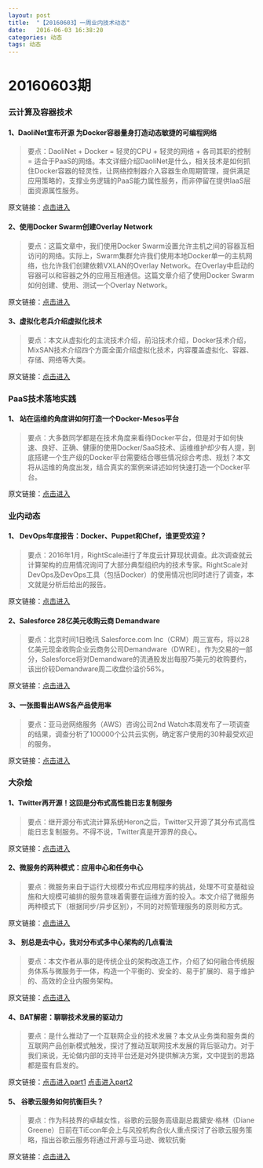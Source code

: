 ```yaml
---
layout: post
title:  "【20160603】一周业内技术动态"
date:   2016-06-03 16:38:20
categories: 动态
tags: 动态
---
```

# 20160603期

### 云计算及容器技术

#### 1、DaoliNet宣布开源 为Docker容器量身打造动态敏捷的可编程网络
 
> 要点：DaoliNet + Docker = 轻灵的CPU + 轻灵的网络 + 各司其职的控制 = 适合于PaaS的网络。本文详细介绍DaoliNet是什么，相关技术是如何抓住Docker容器的轻灵性，让网络控制器介入容器生命周期管理，提供满足应用策略的，支撑业务逻辑的PaaS能力属性服务，而非停留在提供IaaS层面资源属性服务。

原文链接：[点击进入][post-link-1.1]

[post-link-1.1]: https://mp.weixin.qq.com/s?__biz=MjM5MjAwODM4MA==&mid=2650686547&idx=1&sn=9db9bd3fe20de4235bc446274c33c837&scene=1&srcid=06039XXJ7fu7C93vxcvZHw9T&key=f5c31ae61525f82e4222fae74a574ce50fa15a66ea884fec664c2bb6525d8a91b7f76db0f5e71a6368682a7baf954e88&ascene=0&uin=MTM4MDQwNjQyMA%3D%3D&devicetype=iMac+MacBookPro12%2C1+OSX+OSX+10.11.3+build(15D21)&version=11020201&pass_ticket=owTkWwEG3LqSyp358ElCkwsEGObib4rBHxSqQ9vyBRhGmshRBMclggt5k%2FYQiPuw
 
#### 2、使用Docker Swarm创建Overlay Network
 
> 要点：这篇文章中，我们使用Docker Swarm设置允许主机之间的容器互相访问的网络。实际上，Swarm集群允许我们使用本地Docker单一的主机网络，也允许我们创建依赖VXLAN的Overlay Network。在Overlay中启动的容器可以和容器之外的应用互相通信。这篇文章介绍了使用Docker Swarm如何创建、使用、测试一个Overlay Network。

原文链接：[点击进入][post-link-1.2]

[post-link-1.2]: https://mp.weixin.qq.com/s?__biz=MzA5OTAyNzQ2OA==&mid=2649690195&idx=1&sn=dff679885898490b52d2195091560321&scene=1&srcid=0603rUc2crpFxtiVcEQxMArA&key=f5c31ae61525f82e1046f4baa6459efedfa1beefd25bc06c0dce25a5d36fda7fbb7ce6e7e190cc5d294d9c6630a1cac7&ascene=0&uin=MTM4MDQwNjQyMA%3D%3D&devicetype=iMac+MacBookPro12%2C1+OSX+OSX+10.11.3+build(15D21)&version=11020201&pass_ticket=owTkWwEG3LqSyp358ElCkwsEGObib4rBHxSqQ9vyBRhGmshRBMclggt5k%2FYQiPuw
 
#### 3、虚拟化老兵介绍虚拟化技术
 
> 要点：本文从虚拟化的主流技术介绍，前沿技术介绍，Docker技术介绍，MixSAN技术介绍四个方面全面介绍虚拟化技术，内容覆盖虚拟化、容器、存储、网络等大类。

原文链接：[点击进入][post-link-1.3]

[post-link-1.3]: https://mp.weixin.qq.com/s?__biz=MzA5OTAyNzQ2OA==&mid=2649690264&idx=1&sn=299fc0737b6c427d511d015384ca968e&scene=1&srcid=0603Rio5DHGjzyqTWKvsqPeu&key=f5c31ae61525f82e173f7060cb03cc16169d1d453aff37ef15d076886fffe5f0f77d5d1173b477905b60b5e2bf9306ef&ascene=0&uin=MTM4MDQwNjQyMA%3D%3D&devicetype=iMac+MacBookPro12%2C1+OSX+OSX+10.11.3+build(15D21)&version=11020201&pass_ticket=owTkWwEG3LqSyp358ElCkwsEGObib4rBHxSqQ9vyBRhGmshRBMclggt5k%2FYQiPuw
 
### PaaS技术落地实践
 
#### 1、 站在运维的角度讲如何打造一个Docker-Mesos平台
 
> 要点：大多数同学都是在技术角度来看待Docker平台，但是对于如何快速、良好、正确、健康的使用Docker/SaaS技术、运维维护却少有人提，到底搭建一个生产级的Docker平台需要结合哪些情况综合考虑、规划？本文将从运维的角度出发，结合真实的案例来讲述如何快速打造一个Docker平台。
 
原文链接：[点击进入][post-link-2.1]

[post-link-2.1]: https://mp.weixin.qq.com/s?__biz=MzA5OTAyNzQ2OA==&mid=2649690283&idx=1&sn=97fa2b30b760cdb30fd8fa0321f650a6&scene=1&srcid=0603L2oETTEPSsee716tk4NF&key=f5c31ae61525f82e0c434a5c7199c47d0b77ced2ae551a639dd891d6fdb11f5f2973ee2bab3cb433e28d46fcfe66583b&ascene=0&uin=MTM4MDQwNjQyMA%3D%3D&devicetype=iMac+MacBookPro12%2C1+OSX+OSX+10.11.3+build(15D21)&version=11020201&pass_ticket=owTkWwEG3LqSyp358ElCkwsEGObib4rBHxSqQ9vyBRhGmshRBMclggt5k%2FYQiPuw

### 业内动态
 
#### 1、 DevOps年度报告：Docker、Puppet和Chef，谁更受欢迎？

> 要点：2016年1月，RightScale进行了年度云计算现状调查。此次调查就云计算架构的应用情况询问了大部分典型组织内的技术专家。RightScale对DevOps及DevOps工具（包括Docker）的使用情况也同时进行了调查，本文就是分析后给出的报告。
 
原文链接：[点击进入][post-link-3.1]

[post-link-3.1]: https://mp.weixin.qq.com/s?__biz=MzA4Nzg5Nzc5OA==&mid=2651660009&idx=1&sn=1382cd6e82d2c3e480de13b7013f0557&scene=1&srcid=0603YyEoi2pZiP90PFpzjbdj&key=f5c31ae61525f82e4e753868d1390ac20ed5e463cc7016123bbf13fedf82a1a83f809e1ba0dc977b46c16086628e79f9&ascene=0&uin=MTM4MDQwNjQyMA%3D%3D&devicetype=iMac+MacBookPro12%2C1+OSX+OSX+10.11.3+build(15D21)&version=11020201&pass_ticket=owTkWwEG3LqSyp358ElCkwsEGObib4rBHxSqQ9vyBRhGmshRBMclggt5k%2FYQiPuw
 
#### 2、Salesforce 28亿美元收购云商 Demandware

> 要点：北京时间1日晚讯 Salesforce.com Inc（CRM）周三宣布，将以28亿美元现金收购企业云商务公司Demandware（DWRE）。作为交易的一部分，Salesforce将对Demandware的流通股发出每股75美元的收购要约，该出价较Demandware周二收盘价溢价56%。
 
原文链接：[点击进入][post-link-3.2]

[post-link-3.2]: https://mp.weixin.qq.com/s?__biz=MjM5MzM3NjM4MA==&mid=2654676304&idx=5&sn=8eb1c9de26f4e02f5ee2d506f95968b8&scene=1&srcid=0603kVZaRjMWHWkeA0qLM2Mw&key=f5c31ae61525f82e05aaf90dfbfbef3a80380557507109302147282bfacdcd82b6f868658c05ed20120e43be887562d8&ascene=0&uin=MTM4MDQwNjQyMA%3D%3D&devicetype=iMac+MacBookPro12%2C1+OSX+OSX+10.11.3+build(15D21)&version=11020201&pass_ticket=owTkWwEG3LqSyp358ElCkwsEGObib4rBHxSqQ9vyBRhGmshRBMclggt5k%2FYQiPuw

#### 3、一张图看出AWS各产品使用率

> 要点：亚马逊网络服务（AWS）咨询公司2nd Watch本周发布了一项调查的结果，调查分析了100000个公共云实例，确定客户使用的30种最受欢迎的服务。

原文链接：[点击进入][post-link-3.3]

[post-link-3.3]: https://mp.weixin.qq.com/s?__biz=MjM5MzM3NjM4MA==&mid=2654676186&idx=1&sn=dcde3358303a9345408e329e729c95a3&scene=1&srcid=0603Z3pQEChSk3mqxIOJf3yi&key=f5c31ae61525f82eba94ed86043db356d72cd820f16dcb5315841385a5e72bf08c162be96cc1de1c862422130f98bb24&ascene=0&uin=MTM4MDQwNjQyMA%3D%3D&devicetype=iMac+MacBookPro12%2C1+OSX+OSX+10.11.3+build(15D21)&version=11020201&pass_ticket=owTkWwEG3LqSyp358ElCkwsEGObib4rBHxSqQ9vyBRhGmshRBMclggt5k%2FYQiPuw
 
### 大杂烩
 
#### 1、Twitter再开源！这回是分布式高性能日志复制服务
 
> 要点：继开源分布式流计算系统Heron之后，Twitter又开源了其分布式高性能日志复制服务。不得不说，Twitter真是开源界的良心。
 
原文链接：[点击进入][post-link-4.1]

[post-link-4.1]: https://mp.weixin.qq.com/s?__biz=MjM5MDE0Mjc4MA==&mid=2650992712&idx=1&sn=727ce15ad3651ce43a710a165ed2495a&scene=1&srcid=0603fWbhSq6XisjBlkBik5Xn&key=f5c31ae61525f82e7d9c46655a5ae561ff4b2ed140116f74733f603821d007bac6b4a900ee5f09fb1e4ca97f3c304600&ascene=0&uin=MTM4MDQwNjQyMA%3D%3D&devicetype=iMac+MacBookPro12%2C1+OSX+OSX+10.11.3+build(15D21)&version=11020201&pass_ticket=owTkWwEG3LqSyp358ElCkwsEGObib4rBHxSqQ9vyBRhGmshRBMclggt5k%2FYQiPuw
 
#### 2、微服务的两种模式：应用中心和任务中心
 
>要点：微服务来自于运行大规模分布式应用程序的挑战，处理不可变基础设施和大规模可编排的服务意味着需要在运维方面的投入。本文介绍了微服务两种模式下（根据同步/异步区别），不同的对照管理服务的原则和方式。
 
原文链接：[点击进入][post-link-4.2]

[post-link-4.2]: https://mp.weixin.qq.com/s?__biz=MzA5OTAyNzQ2OA==&mid=2649690219&idx=1&sn=bc57ba006635f58c5af3b6056c6efddb&scene=1&srcid=0603sz22VtdbAzhJuFI6xlnz&key=f5c31ae61525f82eb9af43eaafa0cb52a9f7f2e50120bebc8002873c3a1461ad4bcdda0bc98b2c9ae776667614f8e80e&ascene=0&uin=MTM4MDQwNjQyMA%3D%3D&devicetype=iMac+MacBookPro12%2C1+OSX+OSX+10.11.3+build(15D21)&version=11020201&pass_ticket=owTkWwEG3LqSyp358ElCkwsEGObib4rBHxSqQ9vyBRhGmshRBMclggt5k%2FYQiPuw

#### 3、 别总是去中心，我对分布式多中心架构的几点看法
 
> 要点：本文作者从事的是传统企业的架构改造工作，介绍了如何融合传统服务体系与微服务于一体，构造一个平衡的、安全的、易于扩展的、易于维护的、高效的企业内服务架构。
 
原文链接：[点击进入][post-link-4.3]

[post-link-4.3]: https://mp.weixin.qq.com/s?__biz=MzA5Nzc4OTA1Mw==&mid=2659597293&idx=1&sn=53efc97757fb888593fb6390a0c490b4&scene=1&srcid=0603xg66Z4D7ovJDVnPVXRZi&key=f5c31ae61525f82e7a963374311a77a7942965d32f54dd84b5f9060bc16490d541edad277d792f032a9411069895c104&ascene=0&uin=MTM4MDQwNjQyMA%3D%3D&devicetype=iMac+MacBookPro12%2C1+OSX+OSX+10.11.3+build(15D21)&version=11020201&pass_ticket=owTkWwEG3LqSyp358ElCkwsEGObib4rBHxSqQ9vyBRhGmshRBMclggt5k%2FYQiPuw
 
#### 4、BAT解密：聊聊技术发展的驱动力

> 要点：是什么推动了一个互联网企业的技术发展？本文从业务类和服务类的互联网产品创新模式触发，探讨了推动互联网技术发展的背后驱动力。对于我们来说，无论做内部的支持平台还是对外提供解决方案，文中提到的思路都是蛮有启发的。
 
原文链接：[点击进入part1][post-link-4.4.1] [点击进入part2][post-link-4.4.2]

[post-link-4.4.1]: https://mp.weixin.qq.com/s?__biz=MzA5Nzc4OTA1Mw==&mid=2659597279&idx=1&sn=dd9280bc0101098c21c493803deb8543&scene=1&srcid=0603BKXBKKEZLtTJeNe7w8C5&key=f5c31ae61525f82e883b3b87b9d14ee16524eb8d2d8b0d2dc84b7991fc087001254daad439c5d7f18fc3ec593e5a84d6&ascene=0&uin=MTM4MDQwNjQyMA%3D%3D&devicetype=iMac+MacBookPro12%2C1+OSX+OSX+10.11.3+build(15D21)&version=11020201&pass_ticket=owTkWwEG3LqSyp358ElCkwsEGObib4rBHxSqQ9vyBRhGmshRBMclggt5k%2FYQiPuw
[post-link-4.4.2]: https://mp.weixin.qq.com/s?__biz=MzA5Nzc4OTA1Mw==&mid=2659597334&idx=1&sn=870e786a34ecdb50053a2ed67182114f&scene=1&srcid=0603hO8yQJlKna1LN5tHNqLy&key=f5c31ae61525f82ee0175f9e6a93ad5cb48385d7fa420e799191a8ff59dcfa3656c94be24ea286444ecc82eaaceabd54&ascene=0&uin=MTM4MDQwNjQyMA%3D%3D&devicetype=iMac+MacBookPro12%2C1+OSX+OSX+10.11.3+build(15D21)&version=11020201&pass_ticket=owTkWwEG3LqSyp358ElCkwsEGObib4rBHxSqQ9vyBRhGmshRBMclggt5k%2FYQiPuw

#### 5、 谷歌云服务如何抗衡巨头？

> 要点：作为科技界的卓越女性，谷歌的云服务高级副总裁黛安·格林（Diane Greene）日前在TiEcon年会上与风投机构合伙人重点探讨了谷歌云服务策略，指出谷歌云服务将通过开源与亚马逊、微软抗衡
 
原文链接：[点击进入][post-link-4.5]

[post-link-4.5]: https://mp.weixin.qq.com/s?__biz=MjM5MzM3NjM4MA==&mid=2654676186&idx=2&sn=455f95ca90e44736e41a061b40acb0b5&scene=1&srcid=0603zR5FExrZAnOSFeocmxHA&key=f5c31ae61525f82ed23c85025c2cf3e4b136e29973bc36ae9e178089aa311c6f84e396e5054a7d37cc31dbdf15428cd8&ascene=0&uin=MTM4MDQwNjQyMA%3D%3D&devicetype=iMac+MacBookPro12%2C1+OSX+OSX+10.11.3+build(15D21)&version=11020201&pass_ticket=owTkWwEG3LqSyp358ElCkwsEGObib4rBHxSqQ9vyBRhGmshRBMclggt5k%2FYQiPuw